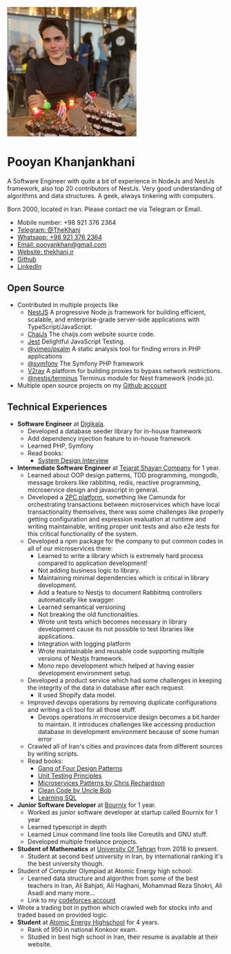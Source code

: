 <img id="profile-picture" alt="profile-picture" src="assets/profile.jpeg" width=300>

# Pooyan Khanjankhani

A Software Engineer with quite a bit of experience in NodeJs and NestJs
framework, also top 20 contributors of NestJs. Very good understanding of
algorithms and data structures. A geek, always tinkering with computers.

Born 2000, located in Iran.
Please contact me via Telegram or Email.

- Mobile number: +98 921 376 2364
- [Telegram: @TheKhanj](https://t.me/thekhanj)
- [Whatsapp: +98 921 376 2364](https://wa.me/989213762364)
- [Email: pooyankhan@gmail.com](mailto:pooyankhan@gmail.com)
- [Website: thekhanj.ir](https://thekhanj.ir)
- [Github](https://github.com/thekhanj)
- [LinkedIn](https://www.linkedin.com/in/pooyan-khanjankhani-a50459177/)

## Open Source
- Contributed in multiple projects like
  - [NestJS](https://github.com/nestjs/nest/graphs/contributors) A progressive Node.js framework for building efficient, scalable, and enterprise-grade server-side applications with TypeScript/JavaScript.
  - [ChaiJs](https://github.com/chaijs/chaijs.github.io/graphs/contributors) The chaijs.com website source code.
  - [Jest](https://github.com/facebook/jest/graphs/contributors) Delightful JavaScript Testing.
  - [@vimeo/psalm](https://github.com/vimeo/psalm/) A static analysis tool for finding errors in PHP applications
  - [@symfony](https://github.com/symfony/symfony/) The Symfony PHP framework
  - [V2ray](https://github.com/v2ray/v2ray-core/) A platform for building proxies to bypass network restrictions.
  - [@nestjs/terminus](https://github.com/nestjs/terminus/) Terminus module for Nest framework (node.js).
- Multiple open source projects on my [Github account](https://github.com/thekhanj)

## Technical Experiences
- **Software Engineer** at [Digikala](https://www.linkedin.com/company/digikala/?originalSubdomain=ir).
  - Developed a database seeder library for in-house framework
  - Add dependency injection feature to in-house framework
  - Learned PHP, Symfony
  - Read books:
    - [System Design Interview](https://www.amazon.com/System-Design-Interview-insiders-Second/dp/B08CMF2CQF)
- **Intermediate Software Engineer** at [Tejarat Shayan Company](https://tejaratshayan.com/) for 1 year.
  - Learned about OOP design patterns, TDD programming, mongodb, message brokers like rabbitmq, redis, reactive programming, microservice design and javascript in general.
  - Developed a [2PC platform](https://github.com/thekhanj/2pc-platform), something like Camunda for orchestrating transactions between microservices which have local transactionality themselves, there was some challenges like properly getting configuration and expression evaluation at runtime and writing maintainable, writing proper unit tests and also e2e tests for this critical functionality of the system.
  - Developed a npm package for the company to put common codes in all of our microservices there:
    - Learned to write a library which is extremely hard process compared to application development!
    - Not adding business logic to library.
    - Maintaining minimal dependencies which is critical in library development.
    - Add a feature to Nestjs to document Rabbitmq controllers automatically like swagger.
    - Learned semantical versioning
    - Not breaking the old functionalities.
    - Wrote unit tests which becomes necessary in library development cause its not possible to test libraries like applications.
    - Integration with logging platform
    - Wrote maintainable and reusable code supporting multiple versions of Nestjs framework.
    - Mono repo development which helped at having easier development environment setup.
  - Developed a product service which had some challenges in keeping the integrity of the data in database after each request.
    - It used Shopify data model.
  - Improved devops operations by removing duplicate configurations and writing a cli tool for all those stuff.
    - Devops operations in microservice design becomes a bit harder to maintain. It introduces challenges like accessing production database in development environment because of some human error
  - Crawled all of Iran's cities and provinces data from different sources by writing scripts.
  - Read books:
    - [Gang of Four Design Patterns](https://www.digitalocean.com/community/tutorials/gangs-of-four-gof-design-patterns)
    - [Unit Testing Principles](https://www.manning.com/books/unit-testing)
    - [Microservices Patterns by Chris Rechardson](https://microservices.io/book)
    - [Clean Code by Uncle Bob](https://www.amazon.com/Clean-Code-Handbook-Software-Craftsmanship/dp/0132350882)
    - [Learning SQL](https://www.amazon.com/Learning-SQL-Alan-Beaulieu/dp/0596007272?source=ps-sl-shoppingads-lpcontext&ref_=fplfs&psc=1&smid=A3S9C1H7FAXDHK)
- **Junior Software Developer** at [Bournix](https://ir.linkedin.com/company/bournix) for 1 year.
  - Worked as junior software developer at startup called Bournix for 1 year
  - Learned typescript in depth
  - Learned Linux command line tools like Coreutils and GNU stuff.
  - Developed multiple freelance projects.
- **Student of Mathematics** at [University Of Tehran](https://www.linkedin.com/school/university-of-tehran/?originalSubdomain=ir) from 2018 to present.
  - Student at second best university in Iran, by international ranking it's the best university though.
- Student of Computer Olympiad at Atomic Energy high school:
  - Learned data structure and algorithm from some of the best teachers in Iran, Ali Bahjati, Ali Haghani, Mohammad Reza Shokri, Ali Asadi and many more...
  - Link to my [codeforces account](https://codeforces.com/profile/Khanj)
- Wrote a trading bot in python which crawled web for stocks info and traded based on provided logic.
- **Student** at [Atomic Energy Highschool](http://www.aehighschool.com/) for 4 years.
  - Rank of 950 in national Konkoor exam.
  - Studied in best high school in Iran, their resume is available at their website.
